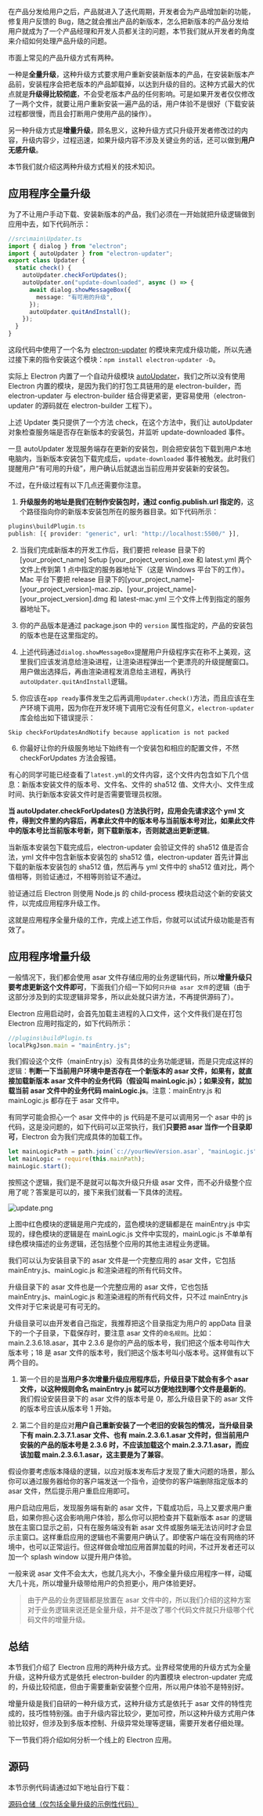 在产品分发给用户之后，产品就进入了迭代周期，开发者会为产品增加新的功能，修复用户反馈的 Bug，随之就会推出产品的新版本，怎么把新版本的产品分发给用户就成为了一个产品经理和开发人员都关注的问题，本节我们就从开发者的角度来介绍如何处理产品升级的问题。

市面上常见的产品升级方式有两种。

一种是**全量升级**，这种升级方式要求用户重新安装新版本的产品，在安装新版本产品前，安装程序会把老版本的产品卸载掉，以达到升级的目的。这种方式最大的优点就是**升级得比较彻底**，不会受老版本产品的任何影响。可是如果开发者仅仅修改了一两个文件，就要让用户重新安装一遍产品的话，用户体验不是很好（下载安装过程都很慢，而且会打断用户使用产品的操作）。

另一种升级方式是**增量升级**，顾名思义，这种升级方式只升级开发者修改过的内容，升级内容少，过程迅速，如果升级内容不涉及关键业务的话，还可以做到**用户无感升级**。

本节我们就介绍这两种升级方式相关的技术知识。

## 应用程序全量升级

为了不让用户手动下载、安装新版本的产品，我们必须在一开始就把升级逻辑做到应用中去，如下代码所示：

```ts
//src\main\Updater.ts
import { dialog } from "electron";
import { autoUpdater } from "electron-updater";
export class Updater {
  static check() {
    autoUpdater.checkForUpdates();
    autoUpdater.on("update-downloaded", async () => {
      await dialog.showMessageBox({
        message: "有可用的升级",
      });
      autoUpdater.quitAndInstall();
    });
  }
}
```

这段代码中使用了一个名为 [electron-updater](https://www.npmjs.com/package/electron-updater) 的模块来完成升级功能，所以先通过接下来的指令安装这个模块：`npm install electron-updater -D`。

实际上 Electron 内置了一个自动升级模块 [autoUpdater](https://www.electronjs.org/zh/docs/latest/api/auto-updater)，我们之所以没有使用 Electron 内置的模块，是因为我们的打包工具链用的是 electron-builder，而 electron-updater 与 electron-builder 结合得更紧密，更容易使用（electron-updater 的源码就在 electron-builder 工程下）。

上述 Updater 类只提供了一个方法 check，在这个方法中，我们让 autoUpdater 对象检查服务端是否存在新版本的安装包，并监听 update-downloaded 事件。

一旦 autoUpdater 发现服务端存在更新的安装包，则会把安装包下载到用户本地电脑内，当新版本安装包下载完成后，`update-downloaded` 事件被触发。此时我们提醒用户“有可用的升级”，用户确认后就退出当前应用并安装新的安装包。

不过，在升级过程有以下几点还需要你注意。

1. **升级服务的地址是我们在制作安装包时，通过 config.publish.url 指定的**，这个路径指向你的新版本安装包所在的服务器目录。如下代码所示：

```ts
plugins\buildPlugin.ts
publish: [{ provider: "generic", url: "http://localhost:5500/" }],
```

2. 当我们完成新版本的开发工作后，我们要把 release 目录下的[your_project_name] Setup [your_project_version].exe 和 latest.yml 两个文件上传到第 1 点中指定的服务器地址下（这是 Windows 平台下的工作）。Mac 平台下要把 release 目录下的[your_project_name]-[your_project_version]-mac.zip、[your_project_name]-[your_project_version].dmg 和 latest-mac.yml 三个文件上传到指定的服务器地址下。

3. 你的产品版本是通过 package.json 中的 `version` 属性指定的，产品的安装包的版本也是在这里指定的。

4. 上述代码通过`dialog.showMessageBox`提醒用户升级程序实在称不上美观，这里我们应该发消息给渲染进程，让渲染进程弹出一个更漂亮的升级提醒窗口。用户做出选择后，再由渲染进程发消息给主进程，再执行`autoUpdater.quitAndInstall`逻辑。

5. 你应该在`app ready`事件发生之后再调用`Updater.check()`方法，而且应该在生产环境下调用，因为你在开发环境下调用它没有任何意义，`electron-updater`库会给出如下错误提示：

```
Skip checkForUpdatesAndNotify because application is not packed
```

6. 你最好让你的升级服务地址下始终有一个安装包和相应的配置文件，不然 checkForUpdates 方法会报错。

有心的同学可能已经查看了`latest.yml`的文件内容，这个文件内包含如下几个信息：新版本安装文件的版本号、文件名、文件的 sha512 值、文件大小、文件生成时间、执行新版本安装文件时是否需要管理员权限。

**当 autoUpdater.checkForUpdates() 方法执行时，应用会先请求这个 yml 文件，得到文件里的内容后，再拿此文件中的版本号与当前版本号对比，如果此文件中的版本号比当前版本号新，则下载新版本，否则就退出更新逻辑**。

当新版本安装包下载完成后，electron-updater 会验证文件的 sha512 值是否合法，yml 文件中包含新版本安装包的 sha512 值，electron-updater 首先计算出下载的新版本安装包的 sha512 值，然后再与 yml 文件中的 sha512 值对比，两个值相等，则验证通过，不相等则验证不通过。

验证通过后 Electron 则使用 Node.js 的 child-process 模块启动这个新的安装文件，以完成应用程序升级工作。

这就是应用程序全量升级的工作，完成上述工作后，你就可以试试升级功能是否有效了。

## 应用程序增量升级

一般情况下，我们都会使用 asar 文件存储应用的业务逻辑代码，所以**增量升级只要考虑更新这个文件即可**，下面我们介绍一下如何`只升级 asar 文件`的逻辑（由于这部分涉及到的实现逻辑非常多，所以此处就只讲方法，不再提供源码了）。

Electron 应用启动时，会首先加载主进程的入口文件，这个文件我们是在打包 Electron 应用时指定的，如下代码所示：

```ts
//plugins\buildPlugin.ts
localPkgJson.main = "mainEntry.js";
```

我们假设这个文件（mainEntry.js）没有具体的业务功能逻辑，而是只完成这样的逻辑：**判断一下当前用户环境中是否存在一个新版本的 asar 文件，如果有，就直接加载新版本 asar 文件中的业务代码（假设叫 mainLogic.js）；如果没有，就加载当前 asar 文件中的业务代码 mainLogic.js**。注意：mainEntry.js 和 mainLogic.js 都存在于 asar 文件中。

有同学可能会担心一个 asar 文件中的 js 代码是不是可以调用另一个 asar 中的 js 代码，这是没问题的，如下代码可以正常执行，我们**只要把 asar 当作一个目录即可**，Electron 会为我们完成具体的加载工作。

```ts
let mainLogicPath = path.join(`c://yourNewVersion.asar`, "mainLogic.js");
let mainLogic = require(this.mainPath);
mainLogic.start();
```

按照这个逻辑，我们是不是就可以每次升级只升级 asar 文件，而不必升级整个应用了呢？答案是可以的，接下来我们就看一下具体的流程。


![update.png](https://p1-juejin.byteimg.com/tos-cn-i-k3u1fbpfcp/f973b5a20e9342539ac969d02147cd50~tplv-k3u1fbpfcp-watermark.image?)

上图中红色模块的逻辑是用户完成的，蓝色模块的逻辑都是在 mainEntry.js 中实现的，绿色模块的逻辑是在 mainLogic.js 文件中实现的，mainLogic.js 不单单有绿色模块描述的业务逻辑，还包括整个应用的其他主进程业务逻辑。

我们可以认为安装目录下的 asar 文件是一个完整应用的 asar 文件，它包括 mainEntry.js、mainLogic.js 和渲染进程的所有代码文件。

升级目录下的 asar 文件也是一个完整应用的 asar 文件，它也包括 mainEntry.js、mainLogic.js 和渲染进程的所有代码文件，只不过 mainEntry.js 文件对于它来说是可有可无的。

升级目录可以由开发者自己指定，我推荐把这个目录指定为用户的 appData 目录下的一个子目录，下载保存时，要注意 asar 文件的`命名规则`。比如：main.2.3.6.18.asar，其中 2.3.6 是你的产品的版本号，我们把这个版本号叫作大版本号；18 是 asar 文件的版本号，我们把这个版本号叫小版本号。这样做有以下两个目的。

1. 第一个目的是**当用户多次增量升级应用程序后，升级目录下就会有多个 asar 文件，以这种规则命名 mainEntry.js 就可以方便地找到哪个文件是最新的**。我们假设安装目录下的 asar 文件的版本号是 0，那么升级目录下的 asar 文件的版本号应该从版本号 1 开始。

1. 第二个目的是应对**用户自己重新安装了一个老旧的安装包的情况，当升级目录下有 main.2.3.7.1.asar 文件、也有 main.2.3.6.1.asar 文件时，但当前用户安装的产品的版本号是 2.3.6 时，不应该加载这个 main.2.3.7.1.asar，而应该加载 main.2.3.6.1.asar，这主要是为了兼容**。

假设你要考虑版本降级的逻辑，以应对版本发布后才发现了重大问题的场景，那么你可以通过服务器给你的客户端发送一个指令，迫使你的客户端删除指定版本的 asar 文件，然后提示用户重启应用即可。

用户启动应用后，发现服务端有新的 asar 文件，下载成功后，马上又要求用户重启，如果你担心这会影响用户体验，那么你可以把检查并下载新版本 asar 的逻辑放在主窗口显示之前，只有在服务端没有新 asar 文件或服务端无法访问时才会显示主窗口。这样重启应用的逻辑也不需要用户确认了。即使客户端在没有网络的环境中，也可以正常运行。但这样做会增加应用首屏加载的时间，不过开发者还可以加一个 splash window 以提升用户体验。

一般来说 asar 文件不会太大，也就几兆大小，不像全量升级应用程序一样，动辄大几十兆，所以增量升级带给用户的负担更小，用户体验更好。

> 由于产品的业务逻辑都是放置在 asar 文件中的，所以我们介绍的这种方案对于业务逻辑来说还是全量升级，并不是改了哪个代码文件就只升级哪个代码文件的增量升级。

## 总结

本节我们介绍了 Electron 应用的两种升级方式。业界经常使用的升级方式为全量升级，这种升级方式是依托 electron-builder 的内置模块 electron-updater 完成的，升级比较彻底，但由于需要重新安装整个应用，所以用户体验不是特别好。

增量升级是我们自研的一种升级方式，这种升级方式是依托于 asar 文件的特性完成的，技巧性特别强。由于升级内容比较少，更加可控，所以这种升级方式用户体验比较好，但涉及到多版本控制、升级异常处理等逻辑，需要开发者仔细处理。

下一节我们将介绍如何分析一个线上的 Electron 应用。

## 源码

本节示例代码请通过如下地址自行下载：

[源码仓储（仅包括全量升级的示例性代码）](https://gitee.com/horsejs_admin/electron-jue-jin/tree/release)
